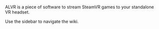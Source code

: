 ALVR is a piece of software to stream SteamVR games to your standalone VR headset.

Use the sidebar to navigate the wiki.